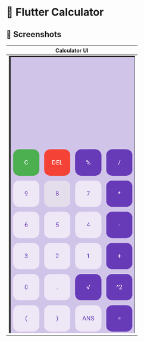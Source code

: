 
# 📱 Flutter Calculator

## 📸 Screenshots

| Calculator UI |
| ------------- |
| ![UI Preview](lib/UI.png) |

